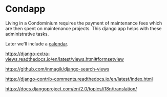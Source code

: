 # Condapp

Living in a Condominium requires the payment of maintenance fees which
are then spent on maintenance projects. This django app helps with
these administrative tasks.

Later we'll include a [calendar](https://github.com/llazzaro/django-scheduler).

https://django-extra-views.readthedocs.io/en/latest/views.html#formsetview

https://github.com/inmagik/django-search-views

https://django-contrib-comments.readthedocs.io/en/latest/index.html

https://docs.djangoproject.com/en/2.0/topics/i18n/translation/

